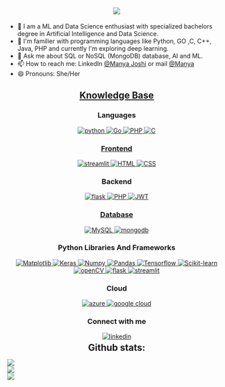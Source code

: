 <h1 align="center">
    <img src="https://readme-typing-svg.herokuapp.com/?font=Righteous&size=35&center=true&vCenter=true&width=500&height=70&duration=4000&lines=Hi+There!+👋;+Myself+Manya+Joshi!;" /></h1>

- 🔭 I am a ML and Data Science enthusiast with specialized bachelors degree in Artificial Intelligence and Data Science.
- 🧓 I'm familier with programming languages like Python, GO ,C, C++, Java, PHP and currently I'm exploring deep learning.
- 💬 Ask me about SQL or NoSQL (MongoDB) database, AI and ML. 
- 📫 How to reach me: LinkedIn [@Manya Joshi](https://www.linkedin.com/in/manya-joshi-ai/) or mail [@Manya](mailto:manya.intellect@gmail.com)
- 😄 Pronouns: She/Her


<h2 align="center"><u><b>Knowledge Base</b></u></h2>
<h3 align="center">Languages</h3>
<p align="center">
  <a href="https://www.python.org" target="_blank"> 
    <img src="https://img.shields.io/badge/python-3670A0?style=for-the-badge&logo=python&logoColor=ffdd54"
      alt="python"/> 
  </a>
    <a href="https://golang.org" target="_blank">
    <img src="https://img.shields.io/badge/Go-00ADD8?style=for-the-badge&logo=go&logoColor=white" alt="Go"/>
  </a>
  <a href="https://www.w3.org/php/" target="_blank"> 
    <img src="https://img.shields.io/badge/PHP-777BB4?style=for-the-badge&logo=php&logoColor=white"
      alt="PHP"/> 
  </a>
  <a href="https://www.cprogramming.com/" target="_blank"> 
    <img src="https://img.shields.io/badge/C%20programming-A8B9CC.svg?style=for-the-badge&logo=c&logoColor=white"
      alt="C"/>
</p>
<h3 align="center">Frontend</h3>
<p align="center">
      <a href="https://streamlit.io/" target="_blank">
    <img src="https://img.shields.io/badge/streamlit-7952B3.svg?style=for-the-badge&logo=streamlit&logoColor=white"
      alt="streamlit"/>
  </a>
  <a href="https://en.wikipedia.org/wiki/HTML" target="_blank">
    <img src="https://img.shields.io/badge/html-7952B3.svg?style=for-the-badge&logo=html&logoColor=white"
      alt="HTML"/>
  </a>
  <a href="https://en.wikipedia.org/wiki/CSS" target="_blank"> 
    <img src="https://img.shields.io/badge/css-61DAFB.svg?style=for-the-badge&logo=css&logoColor=white"
      alt="CSS"/> 
  </a>
  
</p>
<h3 align="center">Backend</h3>
<p align="center">
  <a href="https://flask.palletsprojects.com/en/3.0.x/" target="_blank"> 
    <img src="https://img.shields.io/badge/flask-232F3E?style=for-the-badge&logo=flask&logoColor=white"
      alt="flask"/> 
  </a>
  <a href="https://www.w3.org/php/" target="_blank"> 
    <img src="https://img.shields.io/badge/PHP-777BB4?style=for-the-badge&logo=php&logoColor=white"
      alt="PHP"/> 
  </a>  
    <a href="https://expressjs.com" target="_blank">
    <img src="https://img.shields.io/badge/JWT-black?style=for-the-badge&logo=JSON%20web%20tokens"
      alt="JWT" />
</p>

<h3 align="center">Database</h3>
<p align="center">
  <a href="" target="_blank"> 
    <img src="https://img.shields.io/badge/mysql-%2300000f.svg?style=for-the-badge&logo=mysql&logoColor=white"
      alt="MySQL"/> 
  </a>
  <a href="https://www.mongodb.com/" target="_blank"> 
    <img src="https://img.shields.io/badge/mongodb-47A248.svg?style=for-the-badge&logo=mongodb&logoColor=white"
      alt="mongodb"/> 
  </a> 
</p>
 <h3 align="center">Python Libraries And Frameworks</h3>

<p align="center">
  <a href="https://www.python.org/" target="_blank">
    <img src="https://img.shields.io/badge/Matplotlib-%23ffffff.svg?style=flat&logo=Matplotlib&logoColor=black"
      alt="Matplotlib"/>
  </a>
  <a href="https://www.python.org/" target="_blank">
    <img src="https://img.shields.io/badge/Keras-%23D00000.svg?style=flat&logo=Keras&logoColor=white"
      alt="Keras"/>
  </a>
  <a href="https://www.python.org/" target="_blank">
    <img src="https://img.shields.io/badge/numpy-%23013243.svg?style=flat&logo=numpy&logoColor=white"
      alt="Numpy"/>
  </a>
  <a href="https://www.python.org/" target="_blank">
    <img src="https://img.shields.io/badge/pandas-%23150458.svg?style=flat&logo=pandas&logoColor=white"
      alt="Pandas"/>
  </a>
  <a href="https://www.python.org/" target="_blank">
    <img src="https://img.shields.io/badge/TensorFlow-%23FF6F00.svg?style=flat&logo=TensorFlow&logoColor=white"
      alt="Tensorflow"/>
  </a>
  <a href="https://www.python.org/" target="_blank">
    <img src="https://img.shields.io/badge/scikit--learn-%23F7931E.svg?style=flat&logo=scikit-learn&logoColor=white"
      alt="Scikit-learn"/>
  </a>
  <a href="https://www.python.org/" target="_blank">
    <img src="https://img.shields.io/badge/opencv-3670A0?style=flat&logo=opencv&logoColor=ffdd54"
      alt="openCV"/>
  </a>
  <a href="https://flask.palletsprojects.com/en/3.0.x/" target="_blank"> 
    <img src="https://img.shields.io/badge/flask-232F3E?style=for-the-badge&logo=flask&logoColor=white"
      alt="flask"/> 
  </a>
  <a href="https://streamlit.io/" target="_blank">
    <img src="https://img.shields.io/badge/streamlit-7952B3.svg?style=for-the-badge&logo=streamlit&logoColor=white"
      alt="streamlit"/>
  </a>
</p>

<h3 align="center">Cloud</h3>
<p align="center">
   <a href="https://azure.microsoft.com/en-in" target="_blank">
    <img  src="https://img.shields.io/badge/Microsoft_azure-232F3E?style=for-the-badge&logo=microsoft-azure&logoColor=white" alt="azure"/> 
  </a>
   <a href="https://cloud.google.com/" target="_blank">
    <img  src="https://img.shields.io/badge/Google_cloud-232F3E?style=for-the-badge&logo=google-cloud&logoColor=white" alt="google cloud"/> 
  </a>
  <h3 align="center">Connect with me</h3>
<div style="margin-top:10px" align="center">
  <div>
    <a  href="https://www.linkedin.com/in/manya-joshi-ai/" target="_blank">
      <img src="https://img.shields.io/badge/Linked%20In-0A66C2.svg?style=for-the-badge&logo=linkedin&logoColor=white" alt="linkedin"/>
    </a>
  </div>
</div>
  <h2 align="center" style="margin: 5px 10px;">Github stats:</h2> 

![](https://github-readme-stats.vercel.app/api?username=Manya-15&theme=dark&hide_border=false&include_all_commits=false&count_private=false)<br/>
![](https://github-readme-streak-stats.herokuapp.com/?user=Manya-15&theme=dark&hide_border=false)<br/>
![](https://github-readme-stats.vercel.app/api/top-langs/?username=Manya-15&theme=dark&hide_border=false&include_all_commits=false&count_private=false&layout=compact)




